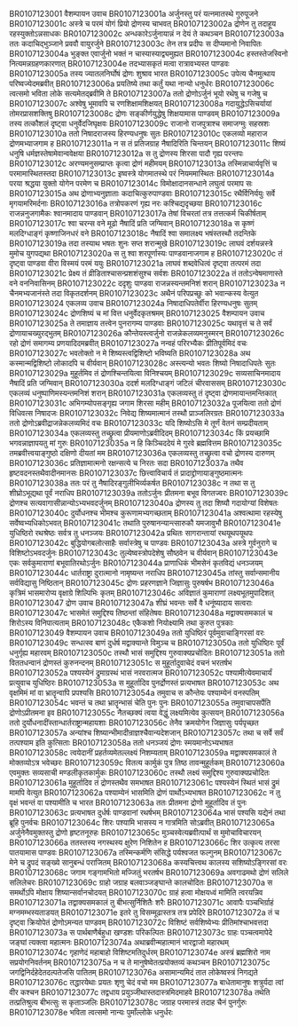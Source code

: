 BR0107123001   	वैशम्पायन उवाच
BR0107123001a  	अर्जुनस्तु परं यत्नमातस्थे गुरुपूजने
BR0107123001c  	अस्त्रे च परमं योगं प्रियो द्रोणस्य चाभवत्
BR0107123002a	द्रोणेन तु तदाहूय रहस्युक्तोऽन्नसाधकः
BR0107123002c  	अन्धकारेऽर्जुनायान्नं न देयं ते कथञ्चन
BR0107123003a  	ततः कदाचिद्भुञ्जाने प्रववौ वायुरर्जुने
BR0107123003c  	तेन तत्र प्रदीपः स दीप्यमानो निवापितः
BR0107123004a  	भुङ्क्त एवार्जुनो भक्तं न चास्यास्याद्व्यमुह्यत
BR0107123004c  	हस्तस्तेजस्विनो नित्यमन्नग्रहणकारणात्
BR0107123004e  	तदभ्यासकृतं मत्वा रात्रावभ्यस्त पाण्डवः
BR0107123005a  	तस्य ज्यातलनिर्घोषं द्रोणः शुश्राव भारत
BR0107123005c  	उपेत्य चैनमुत्थाय परिष्वज्येदमब्रवीत्
BR0107123006a  	प्रयतिष्ये तथा कर्तुं यथा नान्यो धनुर्धरः
BR0107123006c  	त्वत्समो भविता लोके सत्यमेतद्ब्रवीमि ते
BR0107123007a  	ततो द्रोणोऽर्जुनं भूयो रथेषु च गजेषु च
BR0107123007c  	अश्वेषु भूमावपि च रणशिक्षामशिक्षयत्
BR0107123008a  	गदायुद्धेऽसिचर्यायां तोमरप्रासशक्तिषु
BR0107123008c  	द्रोणः सङ्कीर्णयुद्धेषु शिक्षयामास पाण्डवम्
BR0107123009a  	तस्य तत्कौशलं दृष्ट्वा धनुर्वेदजिघृक्षवः
BR0107123009c  	राजानो राजपुत्राश्च समाजग्मुः सहस्रशः
BR0107123010a  	ततो निषादराजस्य हिरण्यधनुषः सुतः
BR0107123010c  	एकलव्यो महाराज द्रोणमभ्याजगाम ह
BR0107123011a  	न स तं प्रतिजग्राह नैषादिरिति चिन्तयन्
BR0107123011c  	शिष्यं धनुषि धर्मज्ञस्तेषामेवान्ववेक्षया
BR0107123012a  	स तु द्रोणस्य शिरसा पादौ गृह्य परन्तपः
BR0107123012c  	अरण्यमनुसम्प्राप्तः कृत्वा द्रोणं महीमयम्
BR0107123013a  	तस्मिन्नाचार्यवृत्तिं च परमामास्थितस्तदा
BR0107123013c  	इष्वस्त्रे योगमातस्थे परं नियममास्थितः
BR0107123014a  	परया श्रद्धया युक्तो योगेन परमेण च
BR0107123014c  	विमोक्षादानसन्धाने लघुत्वं परमाप सः
BR0107123015a  	अथ द्रोणाभ्यनुज्ञाताः कदाचित्कुरुपाण्डवाः
BR0107123015c  	रथैर्विनिर्ययुः सर्वे मृगयामरिमर्दनाः
BR0107123016a  	तत्रोपकरणं गृह्य नरः कश्चिद्यदृच्छया
BR0107123016c  	राजन्ननुजगामैकः श्वानमादाय पाण्डवान्
BR0107123017a  	तेषां विचरतां तत्र तत्तत्कर्म चिकीर्षताम्
BR0107123017c  	श्वा चरन्स वने मूढो नैषादिं प्रति जग्मिवान्
BR0107123018a  	स कृष्णं मलदिग्धाङ्गं कृष्णाजिनधरं वने
BR0107123018c  	नैषादिं श्वा समालक्ष्य भषंस्तस्थौ तदन्तिके
BR0107123019a  	तदा तस्याथ भषतः शुनः सप्त शरान्मुखे
BR0107123019c  	लाघवं दर्शयन्नस्त्रे मुमोच युगपद्यथा
BR0107123020a  	स तु श्वा शरपूर्णास्यः पाण्डवानाजगाम ह
BR0107123020c  	तं दृष्ट्वा पाण्डवा वीरा विस्मयं परमं ययुः
BR0107123021a  	लाघवं शब्दवेधित्वं दृष्ट्वा तत्परमं तदा
BR0107123021c  	प्रेक्ष्य तं व्रीडिताश्चासन्प्रशशंसुश्च सर्वशः
BR0107123022a  	तं ततोऽन्वेषमाणास्ते वने वननिवासिनम्
BR0107123022c  	ददृशुः पाण्डवा राजन्नस्यन्तमनिशं शरान्
BR0107123023a  	न चैनमभ्यजानंस्ते तदा विकृतदर्शनम्
BR0107123023c  	अथैनं परिपप्रच्छुः को भवान्कस्य वेत्युत
BR0107123024   	एकलव्य उवाच
BR0107123024a  	निषादाधिपतेर्वीरा हिरण्यधनुषः सुतम्
BR0107123024c  	द्रोणशिष्यं च मां वित्त धनुर्वेदकृतश्रमम्
BR0107123025   	वैशम्पायन उवाच
BR0107123025a  	ते तमाज्ञाय तत्त्वेन पुनरागम्य पाण्डवाः
BR0107123025c  	यथावृत्तं च ते सर्वं द्रोणायाचख्युरद्भुतम्
BR0107123026a  	कौन्तेयस्त्वर्जुनो राजन्नेकलव्यमनुस्मरन्
BR0107123026c  	रहो द्रोणं समागम्य प्रणयादिदमब्रवीत्
BR0107123027a  	नन्वहं परिरभ्यैकः प्रीतिपूर्वमिदं वचः
BR0107123027c  	भवतोक्तो न मे शिष्यस्त्वद्विशिष्टो भविष्यति
BR0107123028a  	अथ कस्मान्मद्विशिष्टो लोकादपि च वीर्यवान्
BR0107123028c  	अस्त्यन्यो भवतः शिष्यो निषादाधिपतेः सुतः
BR0107123029a 	मुहूर्तमिव तं द्रोणश्चिन्तयित्वा विनिश्चयम्
BR0107123029c	सव्यसाचिनमादाय नैषादिं प्रति जग्मिवान्
BR0107123030a   ददर्श मलदिग्धाङ्गं जटिलं चीरवाससम्
BR0107123030c   एकलव्यं धनुष्पाणिमस्यन्तमनिशं शरान्
BR0107123031a   एकलव्यस्तु तं दृष्ट्वा द्रोणमायान्तमन्तिकात्
BR0107123031c   अभिगम्योपसङ्गृह्य जगाम शिरसा महीम्
BR0107123032a   पूजयित्वा ततो द्रोणं विधिवत्स निषादजः
BR0107123032c   निवेद्य शिष्यमात्मानं तस्थौ प्राञ्जलिरग्रतः
BR0107123033a	ततो द्रोणोऽब्रवीद्राजन्नेकलव्यमिदं वचः
BR0107123033c   यदि शिष्योऽसि मे तूर्णं वेतनं सम्प्रदीयताम्
BR0107123034a   एकलव्यस्तु तच्छ्रुत्वा प्रीयमाणोऽब्रवीदिदम्
BR0107123034c   किं प्रयच्छामि भगवन्नाज्ञापयतु मां गुरुः
BR0107123035a   न हि किञ्चिददेयं मे गुरवे ब्रह्मवित्तम
BR0107123035c   तमब्रवीत्त्वयाङ्गुष्ठो दक्षिणो दीयतां मम
BR0107123036a   एकलव्यस्तु तच्छ्रुत्वा वचो द्रोणस्य दारुणम्
BR0107123036c   प्रतिज्ञामात्मनो रक्षन्सत्ये च निरतः सदा
BR0107123037a   तथैव हृष्टवदनस्तथैवादीनमानसः
BR0107123037c   छित्त्वाविचार्य तं प्रादाद्द्रोणायाङ्गुष्ठमात्मनः
BR0107123038a   ततः परं तु नैषादिरङ्गुलीभिर्व्यकर्षत
BR0107123038c   न तथा स तु शीघ्रोऽभूद्यथा पूर्वं नराधिप
BR0107123039a   ततोऽर्जुनः प्रीतमना बभूव विगतज्वरः
BR0107123039c   द्रोणश्च सत्यवागासीन्नान्योऽभ्यभवदर्जुनम्
BR0107123040a   द्रोणस्य तु तदा शिष्यौ गदायोग्यां विशेषतः
BR0107123040c   दुर्योधनश्च भीमश्च कुरूणामभ्यगच्छताम्
BR0107123041a   अश्वत्थामा रहस्येषु सर्वेष्वभ्यधिकोऽभवत्
BR0107123041c   तथाति पुरुषानन्यान्त्सारुकौ यमजावुभौ
BR0107123041e   युधिष्ठिरो रथश्रेष्ठः सर्वत्र तु धनञ्जयः
BR0107123042a   प्रथितः सागरान्तायां रथयूथपयूथपः
BR0107123042c   बुद्धियोगबलोत्साहैः सर्वास्त्रेषु च पाण्डवः
BR0107123043a   अस्त्रे गुर्वनुरागे च विशिष्टोऽभवदर्जुनः
BR0107123043c   तुल्येष्वस्त्रोपदेशेषु सौष्ठवेन च वीर्यवान्
BR0107123043e   एकः सर्वकुमाराणां बभूवातिरथोऽर्जुनः
BR0107123044a   प्राणाधिकं भीमसेनं कृतविद्यं धनञ्जयम्
BR0107123044c   धार्तराष्ट्रा दुरात्मानो नामृष्यन्त नराधिप
BR0107123045a   तांस्तु सर्वान्समानीय सर्वविद्यासु निष्ठितान्
BR0107123045c   द्रोणः प्रहरणज्ञाने जिज्ञासुः पुरुषर्षभ
BR0107123046a   कृत्रिमं भासमारोप्य वृक्षाग्रे शिल्पिभिः कृतम्
BR0107123046c   अविज्ञातं कुमाराणां लक्ष्यभूतमुपादिशत्
BR0107123047    द्रोण उवाच
BR0107123047a   शीघ्रं भवन्तः सर्वे वै धनूंष्यादाय सत्वराः
BR0107123047c   भासमेतं समुद्दिश्य तिष्ठन्तां संहितेषवः
BR0107123048a   मद्वाक्यसमकालं च शिरोऽस्य विनिपात्यताम्
BR0107123048c   एकैकशो नियोक्ष्यामि तथा कुरुत पुत्रकाः
BR0107123049    वैशम्पायन उवाच
BR0107123049a   ततो युधिष्ठिरं पूर्वमुवाचाङ्गिरसां वरः
BR0107123049c   सन्धत्स्व बाणं दुर्धर्ष मद्वाक्यान्ते विमुञ्च च
BR0107123050a   ततो युधिष्ठिरः पूर्वं धनुर्गृह्य महारवम्
BR0107123050c   तस्थौ भासं समुद्दिश्य गुरुवाक्यप्रचोदितः
BR0107123051a   ततो विततधन्वानं द्रोणस्तं कुरुनन्दनम्
BR0107123051c   स मुहूर्तादुवाचेदं वचनं भरतर्षभ
BR0107123052a   पश्यस्येनं द्रुमाग्रस्थं भासं नरवरात्मज
BR0107123052c   पश्यामीत्येवमाचार्यं प्रत्युवाच युधिष्ठिरः
BR0107123053a   स मुहूर्तादिव पुनर्द्रोणस्तं प्रत्यभाषत
BR0107123053c   अथ वृक्षमिमं मां वा भ्रातॄन्वापि प्रपश्यसि
BR0107123054a   तमुवाच स कौन्तेयः पश्याम्येनं वनस्पतिम्
BR0107123054c   भवन्तं च तथा भ्रातॄन्भासं चेति पुनः पुनः
BR0107123055a   तमुवाचापसर्पेति द्रोणोऽप्रीतमना इव
BR0107123055c   नैतच्छक्यं त्वया वेद्धुं लक्ष्यमित्येव कुत्सयन्
BR0107123056a   ततो दुर्योधनादींस्तान्धार्तराष्ट्रान्महायशाः
BR0107123056c   तेनैव क्रमयोगेन जिज्ञासुः पर्यपृच्छत
BR0107123057a   अन्यांश्च शिष्यान्भीमादीन्राज्ञश्चैवान्यदेशजान्
BR0107123057c   तथा च सर्वे सर्वं तत्पश्याम इति कुत्सिताः
BR0107123058a   ततो धनञ्जयं द्रोणः स्मयमानोऽभ्यभाषत
BR0107123058c   त्वयेदानीं प्रहर्तव्यमेतल्लक्ष्यं निशम्यताम्
BR0107123059a   मद्वाक्यसमकालं ते मोक्तव्योऽत्र भवेच्छरः
BR0107123059c   वितत्य कार्मुकं पुत्र तिष्ठ तावन्मुहूर्तकम्
BR0107123060a   एवमुक्तः सव्यसाची मण्डलीकृतकार्मुकः
BR0107123060c   तस्थौ लक्ष्यं समुद्दिश्य गुरुवाक्यप्रचोदितः
BR0107123061a   मुहूर्तादिव तं द्रोणस्तथैव समभाषत
BR0107123061c   पश्यस्येनं स्थितं भासं द्रुमं मामपि वेत्युत
BR0107123062a   पश्याम्येनं भासमिति द्रोणं पार्थोऽभ्यभाषत
BR0107123062c   न तु वृक्षं भवन्तं वा पश्यामीति च भारत
BR0107123063a   ततः प्रीतमना द्रोणो मुहूर्तादिव तं पुनः
BR0107123063c   प्रत्यभाषत दुर्धर्षः पाण्डवानां रथर्षभम्
BR0107123064a   भासं पश्यसि यद्येनं तथा ब्रूहि पुनर्वचः
BR0107123064c   शिरः पश्यामि भासस्य न गात्रमिति सोऽब्रवीत्
BR0107123065a   अर्जुनेनैवमुक्तस्तु द्रोणो हृष्टतनूरुहः
BR0107123065c   मुञ्चस्वेत्यब्रवीत्पार्थं स मुमोचाविचारयन्
BR0107123066a   ततस्तस्य नगस्थस्य क्षुरेण निशितेन ह
BR0107123066c   शिर उत्कृत्य तरसा पातयामास पाण्डवः
BR0107123067a   तस्मिन्कर्मणि संसिद्धे पर्यश्वजत फल्गुनम्
BR0107123067c   मेने च द्रुपदं सङ्ख्ये सानुबन्धं पराजितम्
BR0107123068a   कस्यचित्त्वथ कालस्य सशिष्योऽङ्गिरसां वरः
BR0107123068c   जगाम गङ्गामभितो मज्जितुं भरतर्षभ
BR0107123069a   अवगाढमथो द्रोणं सलिले सलिलेचरः
BR0107123069c   ग्राहो जग्राह बलवाञ्जङ्घान्ते कालचोदितः
BR0107123070a   स समर्थोऽपि मोक्षाय शिष्यान्सर्वानचोदयत्
BR0107123070c   ग्राहं हत्वा मोक्षयध्वं मामिति त्वरयन्निव
BR0107123071a   तद्वाक्यसमकालं तु बीभत्सुर्निशितैः शरैः
BR0107123071c   आवापैः पञ्चभिर्ग्राहं मग्नमम्भस्यताडयत्
BR0107123071e   इतरे तु विसम्मूढास्तत्र तत्र प्रपेदिरे
BR0107123072a   तं च दृष्ट्वा क्रियोपेतं द्रोणोऽमन्यत पाण्डवम्
BR0107123072c   विशिष्टं सर्वशिष्येभ्यः प्रीतिमांश्चाभवत्तदा
BR0107123073a   स पार्थबाणैर्बहुधा खण्डशः परिकल्पितः
BR0107123073c   ग्राहः पञ्चत्वमापेदे जङ्घां त्यक्त्वा महात्मनः
BR0107123074a   अथाब्रवीन्महात्मानं भारद्वाजो महारथम्
BR0107123074c   गृहाणेदं महाबाहो विशिष्टमतिदुर्धरम्
BR0107123074e   अस्त्रं ब्रह्मशिरो नाम सप्रयोगनिवर्तनम्
BR0107123075a   न च ते मानुषेष्वेतत्प्रयोक्तव्यं कथञ्चन
BR0107123075c   जगद्विनिर्दहेदेतदल्पतेजसि पातितम्
BR0107123076a   असामान्यमिदं तात लोकेष्वस्त्रं निगद्यते
BR0107123076c   तद्धारयेथाः प्रयतः शृणु चेदं वचो मम
BR0107123077a   बाधेतामानुषः शत्रुर्यदा त्वां वीर कश्चन
BR0107123077c   तद्वधाय प्रयुञ्जीथास्तदास्त्रमिदमाहवे
BR0107123078a   तथेति तत्प्रतिश्रुत्य बीभत्सुः स कृताञ्जलिः
BR0107123078c   जग्राह परमास्त्रं तदाह चैनं पुनर्गुरुः
BR0107123078e   भविता त्वत्समो नान्यः पुमाँल्लोके धनुर्धरः
